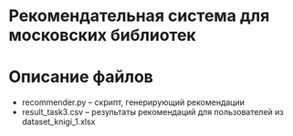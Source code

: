 # Рекомендательная система для московских библиотек

# Описание файлов
* recommender.py – скрипт, генерирующий рекомендации
* result_task3.csv – результаты рекомендаций для пользователей из dataset_knigi_1.xlsx

